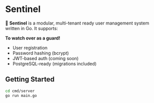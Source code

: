 
# Sentinel

🚀 **Sentinel** is a modular, multi-tenant ready user management system written in Go. It supports:

**To watch over as a guard!**

- User registration
- Password hashing (bcrypt)
- JWT-based auth (coming soon)
- PostgreSQL-ready (migrations included)

## Getting Started

```bash
cd cmd/server
go run main.go
```


